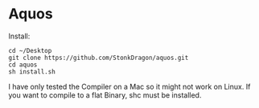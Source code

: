 # Aquos
Install:

    cd ~/Desktop
    git clone https://github.com/StonkDragon/aquos.git
    cd aquos
    sh install.sh



I have only tested the Compiler on a Mac so it might not work on Linux.
If you want to compile to a flat Binary, shc must be installed.
